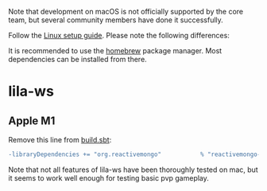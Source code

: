 Note that development on macOS is not officially supported by the core team, but several community members have done it successfully.

Follow the [Linux setup guide](Lichess-Development-Onboarding). Please note the following differences:

It is recommended to use the [homebrew](https://brew.sh/) package manager. Most dependencies can be installed from there.

# lila-ws

## Apple M1
Remove this line from [build.sbt](https://github.com/ornicar/lila-ws/blob/master/build.sbt):
```diff
-libraryDependencies += "org.reactivemongo"           % "reactivemongo-shaded-native"  % s"$reactivemongoVersion-linux-x86-64"
```
Note that not all features of lila-ws have been thoroughly tested on mac, but it seems to work well enough for testing basic pvp gameplay.